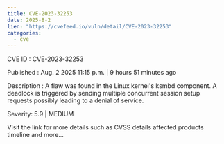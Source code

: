 ```yaml
--- 
title: CVE-2023-32253
date: 2025-8-2
lien: "https://cvefeed.io/vuln/detail/CVE-2023-32253"
categories:
  - cve
---
```


CVE ID : CVE-2023-32253

Published :  Aug. 2
2025
11:15 p.m. | 9 hours
51 minutes ago

Description : A flaw was found in the Linux kernel's ksmbd component. A deadlock is triggered by sending multiple concurrent session setup requests
possibly leading to a denial of service.

Severity: 5.9 | MEDIUM

Visit the link for more details
such as CVSS details
affected products
timeline
and more...
